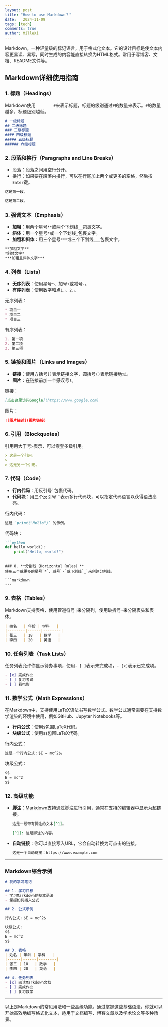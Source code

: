 ```yaml
---
layout: post
title: "How to use Markdown？"
date:   2024-11-09
tags: [tech]
comments: true
author: MilleXi
---
```

Markdown，一种轻量级的标记语言，用于格式化文本。它的设计目标是使文本内容更易读、易写，同时生成的内容能直接转换为HTML格式。常用于写博客、文档、README文件等。
<!-- more -->

## Markdown详细使用指南

### 1. **标题（Headings）**
Markdown使用`        #`来表示标题，标题的级别通过`#`的数量来表示。`#`的数量越多，标题级别越低。

```markdown
# 一级标题
## 二级标题
### 三级标题
#### 四级标题
##### 五级标题
###### 六级标题
```

### 2. **段落和换行（Paragraphs and Line Breaks）**
- 段落：段落之间用空行分开。
- 换行：如果要在段落内换行，可以在行尾加上两个或更多的空格，然后按`Enter`键。

```markdown
这是第一段。

这是第二段。
```

### 3. **强调文本（Emphasis）**
- **加粗**：用两个星号`**`或两个下划线`__`包裹文字。
- **斜体**：用一个星号`*`或一个下划线`_`包裹文字。
- **加粗和斜体**：用三个星号`***`或三个下划线`___`包裹文字。

```markdown
**加粗文字**
*斜体文字*
***加粗且斜体文字***
```

### 4. **列表（Lists）**

- **无序列表**：使用星号`*`、加号`+`或减号`-`。
- **有序列表**：使用数字和点`1.`、`2.`。

无序列表：
```markdown
* 项目一
* 项目二
* 项目三
```

有序列表：
```markdown
1. 第一项
2. 第二项
3. 第三项
```

### 5. **链接和图片（Links and Images）**

- **链接**：使用方括号`[]`表示链接文字，圆括号`()`表示链接地址。
- **图片**：在链接前加一个感叹号`!`。

链接：
```markdown
[点击这里访问Google](https://www.google.com)
```

图片：
```markdown
![图片描述](图片链接)
```

### 6. **引用（Blockquotes）**
引用用大于号`>`表示，可以嵌套多级引用。

```markdown
> 这是一个引用。
> 
> 这是另一个引用。
```

### 7. **代码（Code）**

- **行内代码**：用反引号`` ` ``包裹代码。
- **代码块**：用三个反引号```表示多行代码块，可以指定代码语言以获得语法高亮。

行内代码：
```markdown
这是 `print("Hello")` 的示例。
```

代码块：

```markdown
```python
def hello_world():
    print("Hello, world!")
```
```
   
### 8. **分割线（Horizontal Rules）**
使用三个或更多的星号`*`、减号`-`或下划线`_`来创建分割线。

```markdown
---
```

### 9. **表格（Tables）**
Markdown支持表格，使用管道符号`|`来分隔列，使用破折号`-`来分隔表头和表体。

```markdown
| 姓名   | 年龄 | 学科   |
|--------|------|--------|
| 张三   | 18   | 数学   |
| 李四   | 20   | 英语   |
```

### 10. **任务列表（Task Lists）**
任务列表允许你显示待办事项，使用`- [ ]`表示未完成项，`- [x]`表示已完成项。

```markdown
- [x] 完成作业
- [ ] 复习考试
- [ ] 看电影
```

### 11. **数学公式（Math Expressions）**
在Markdown中，支持使用LaTeX语法书写数学公式。数学公式通常需要在支持数学渲染的环境中使用，例如GitHub、Jupyter Notebooks等。

- **行内公式**：使用`$`包围LaTeX代码。
- **块级公式**：使用`$$`包围LaTeX代码。

行内公式：
```markdown
这是一个行内公式：$E = mc^2$。
```

块级公式：
```markdown
$$
E = mc^2
$$
```

### 12. **高级功能**

- **脚注**：Markdown支持通过脚注进行引用，通常在支持的编辑器中显示为超链接。
  ```markdown
  这是一段带有脚注的文本[^1]。
  
  [^1]: 这是脚注的内容。
  ```

- **自动链接**：你可以直接写入URL，它会自动转换为可点击的链接。
  ```markdown
  这是一个自动链接：https://www.example.com
  ```

---

### Markdown综合示例

```markdown
# 我的学习笔记

## 1. 学习目标
- 学习Markdown的基本语法
- 掌握如何插入公式

## 2. 公式示例

行内公式：$E = mc^2$

块级公式：
$$
E = mc^2
$$

## 3. 表格
| 姓名 | 年龄 | 学科   |
|------|------|--------|
| 张三 | 18   | 数学   |
| 李四 | 20   | 英语   |

## 4. 任务列表
- [x] 阅读Markdown文档
- [ ] 完成作业
- [ ] 复习数学

```

---

以上是Markdown的常见用法和一些高级功能。通过掌握这些基础语法，你就可以开始高效地编写格式化文本，适用于文档编写、博客文章以及学术论文等多种场景。
